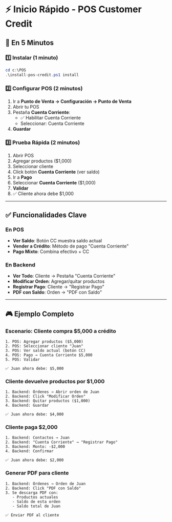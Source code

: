 # ⚡ Inicio Rápido - POS Customer Credit

## 🎯 En 5 Minutos

### 1️⃣ Instalar (1 minuto)
```powershell
cd c:\POS
.\install-pos-credit.ps1 install
```

### 2️⃣ Configurar POS (2 minutos)
1. Ir a **Punto de Venta → Configuración → Punto de Venta**
2. Abrir tu POS
3. Pestaña **Cuenta Corriente**:
   - ✅ Habilitar Cuenta Corriente
   - Seleccionar: Cuenta Corriente
4. **Guardar**

### 3️⃣ Prueba Rápida (2 minutos)
1. Abrir POS
2. Agregar productos ($1,000)
3. Seleccionar cliente
4. Click botón **Cuenta Corriente** (ver saldo)
5. Ir a **Pago**
6. Seleccionar **Cuenta Corriente** ($1,000)
7. **Validar**
8. ✅ Cliente ahora debe $1,000

---


## ✅ Funcionalidades Clave

### En POS
- **Ver Saldo**: Botón CC muestra saldo actual
- **Vender a Crédito**: Método de pago "Cuenta Corriente"
- **Pago Mixto**: Combina efectivo + CC

### En Backend
- **Ver Todo**: Cliente → Pestaña "Cuenta Corriente"
- **Modificar Orden**: Agregar/quitar productos
- **Registrar Pago**: Cliente → "Registrar Pago"
- **PDF con Saldo**: Orden → "PDF con Saldo"

---

## 🎮 Ejemplo Completo

### Escenario: Cliente compra $5,000 a crédito

```
1. POS: Agregar productos ($5,000)
2. POS: Seleccionar cliente "Juan"
3. POS: Ver saldo actual (botón CC)
4. POS: Pago → Cuenta Corriente $5,000
5. POS: Validar

✅ Juan ahora debe: $5,000
```

### Cliente devuelve productos por $1,000

```
1. Backend: Órdenes → Abrir orden de Juan
2. Backend: Click "Modificar Orden"
3. Backend: Quitar productos ($1,000)
4. Backend: Guardar

✅ Juan ahora debe: $4,000
```

### Cliente paga $2,000

```
1. Backend: Contactos → Juan
2. Backend: "Cuenta Corriente" → "Registrar Pago"
3. Backend: Monto: -$2,000
4. Backend: Confirmar

✅ Juan ahora debe: $2,000
```

### Generar PDF para cliente

```
1. Backend: Órdenes → Orden de Juan
2. Backend: Click "PDF con Saldo"
3. Se descarga PDF con:
   - Productos actuales
   - Saldo de esta orden
   - Saldo total de Juan
   
✅ Enviar PDF al cliente
```
